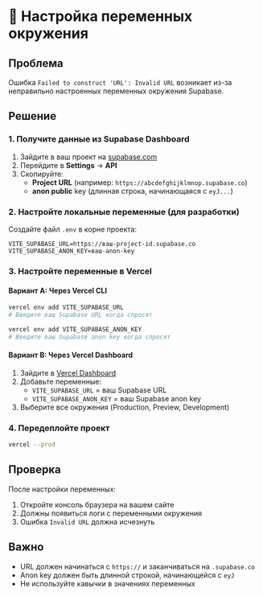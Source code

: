 # 🔧 Настройка переменных окружения

## Проблема

Ошибка `Failed to construct 'URL': Invalid URL` возникает из-за неправильно настроенных переменных окружения Supabase.

## Решение

### 1. Получите данные из Supabase Dashboard

1. Зайдите в ваш проект на [supabase.com](https://supabase.com)
2. Перейдите в **Settings** → **API**
3. Скопируйте:
   - **Project URL** (например: `https://abcdefghijklmnop.supabase.co`)
   - **anon public** key (длинная строка, начинающаяся с `eyJ...`)

### 2. Настройте локальные переменные (для разработки)

Создайте файл `.env` в корне проекта:

```env
VITE_SUPABASE_URL=https://ваш-project-id.supabase.co
VITE_SUPABASE_ANON_KEY=ваш-anon-key
```

### 3. Настройте переменные в Vercel

#### Вариант A: Через Vercel CLI

```bash
vercel env add VITE_SUPABASE_URL
# Введите ваш Supabase URL когда спросят

vercel env add VITE_SUPABASE_ANON_KEY
# Введите ваш Supabase anon key когда спросят
```

#### Вариант B: Через Vercel Dashboard

1. Зайдите в [Vercel Dashboard](https://vercel.com/med-vedis-projects/freezer-web/settings/environment-variables)
2. Добавьте переменные:
   - `VITE_SUPABASE_URL` = ваш Supabase URL
   - `VITE_SUPABASE_ANON_KEY` = ваш Supabase anon key
3. Выберите все окружения (Production, Preview, Development)

### 4. Передеплойте проект

```bash
vercel --prod
```

## Проверка

После настройки переменных:

1. Откройте консоль браузера на вашем сайте
2. Должны появиться логи с переменными окружения
3. Ошибка `Invalid URL` должна исчезнуть

## Важно

- URL должен начинаться с `https://` и заканчиваться на `.supabase.co`
- Anon key должен быть длинной строкой, начинающейся с `eyJ`
- Не используйте кавычки в значениях переменных
